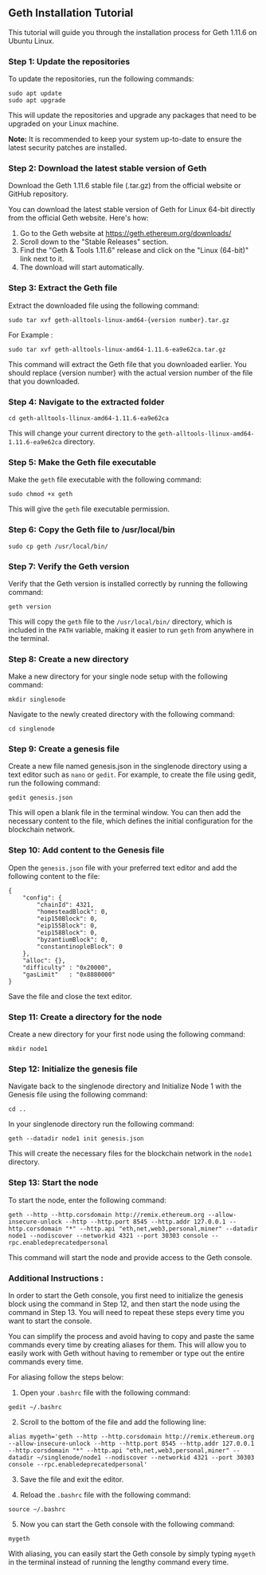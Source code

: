 ## Geth Installation Tutorial

This tutorial will guide you through the installation process for Geth 1.11.6 on Ubuntu Linux.

### Step 1: Update the repositories

To update the repositories, run the following commands:

```
sudo apt update
sudo apt upgrade
```
This will update the repositories and upgrade any packages that need to be upgraded on your Linux machine.

**Note:** It is recommended to keep your system up-to-date to ensure the latest security patches are installed.



### Step 2: Download the latest stable version of Geth

Download the Geth 1.11.6 stable file (.tar.gz) from the official website or GitHub repository.

You can download the latest stable version of Geth for Linux 64-bit directly from the official Geth website. Here's how:

1. Go to the Geth website at https://geth.ethereum.org/downloads/
2. Scroll down to the "Stable Releases" section.
3. Find the "Geth & Tools 1.11.6" release and click on the "Linux (64-bit)" link next to it.
4. The download will start automatically.



### Step 3: Extract the Geth file

Extract the downloaded file using the following command:

```
sudo tar xvf geth-alltools-linux-amd64-{version number}.tar.gz
```

For Example :

```
sudo tar xvf geth-alltools-linux-amd64-1.11.6-ea9e62ca.tar.gz
```
This command will extract the Geth file that you downloaded earlier. You should replace {version number} with the actual version number of the file that you downloaded.



### Step 4: Navigate to the extracted folder

```
cd geth-alltools-llinux-amd64-1.11.6-ea9e62ca
```
This will change your current directory to the `geth-alltools-llinux-amd64-1.11.6-ea9e62ca` directory.



### Step 5: Make the Geth file executable

Make the `geth` file executable with the following command:

```
sudo chmod +x geth
```
This will give the `geth` file executable permission.



### Step 6: Copy the Geth file to /usr/local/bin

```
sudo cp geth /usr/local/bin/
```



### Step 7: Verify the Geth version

Verify that the Geth version is installed correctly by running the following command:

```
geth version
```
This will copy the `geth` file to the `/usr/local/bin/` directory, which is included in the `PATH` variable, making it easier to run `geth` from anywhere in the terminal.



### Step 8: Create a new directory

Make a new directory for your single node setup with the following command:

```
mkdir singlenode
```

Navigate to the newly created directory with the following command:

```
cd singlenode
```

### Step 9: Create a genesis file

Create a new file named genesis.json in the singlenode directory using a text editor such as `nano` or `gedit`. For example, to create the file using gedit, run the following command:

```
gedit genesis.json
```
This will open a blank file in the terminal window. You can then add the necessary content to the file, which defines the initial configuration for the blockchain network.

### Step 10: Add content to the Genesis file

Open the `genesis.json` file with your preferred text editor and add the following content to the file:

```
{
    "config": {
        "chainId": 4321,
        "homesteadBlock": 0,
        "eip150Block": 0,
        "eip155Block": 0,
        "eip158Block": 0,
        "byzantiumBlock": 0,
        "constantinopleBlock": 0
    },
    "alloc": {},
    "difficulty" : "0x20000",
    "gasLimit"   : "0x8880000"
}
```
Save the file and close the text editor.

### Step 11: Create a directory for the node

Create a new directory for your first node using the following command:

```
mkdir node1
```


### Step 12: Initialize the genesis file

Navigate back to the singlenode directory and Initialize Node 1 with the Genesis file using the following command:

```
cd ..
```

In your singlenode directory run the following command:
```
geth --datadir node1 init genesis.json
```

This will create the necessary files for the blockchain network in the `node1` directory.

### Step 13: Start the node

To start the node, enter the following command:

```
geth --http --http.corsdomain http://remix.ethereum.org --allow-insecure-unlock --http --http.port 8545 --http.addr 127.0.0.1 --http.corsdomain "*" --http.api "eth,net,web3,personal,miner" --datadir node1 --nodiscover --networkid 4321 --port 30303 console --rpc.enabledeprecatedpersonal
```
This command will start the node and provide access to the Geth console.


### Additional Instructions :

In order to start the Geth console, you first need to initialize the genesis block using the command in Step 12, and then start the node using the command in Step 13. You will need to repeat these steps every time you want to start the console.

You can simplify the process and avoid having to copy and paste the same commands every time by creating aliases for them. This will allow you to easily work with Geth without having to remember or type out the entire commands every time.

For aliasing follow the steps below:

1. Open your `.bashrc` file with the following command:
```
gedit ~/.bashrc
```

2. Scroll to the bottom of the file and add the following line:
```
alias mygeth='geth --http --http.corsdomain http://remix.ethereum.org --allow-insecure-unlock --http --http.port 8545 --http.addr 127.0.0.1 --http.corsdomain "*" --http.api "eth,net,web3,personal,miner" --datadir ~/singlenode/node1 --nodiscover --networkid 4321 --port 30303 console --rpc.enabledeprecatedpersonal'
```

3. Save the file and exit the editor.

4. Reload the `.bashrc` file with the following command:
```
source ~/.bashrc
```
5. Now you can start the Geth console with the following command:
```
mygeth
```

With aliasing, you can easily start the Geth console by simply typing `mygeth` in the terminal instead of running the lengthy command every time.
